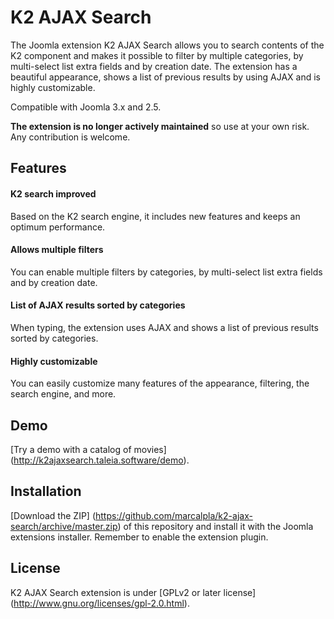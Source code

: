 # K2 AJAX Search

The Joomla extension K2 AJAX Search allows you to search contents of the K2 component and makes it possible to filter by multiple categories, by multi-select list extra fields and by creation date. The extension has a beautiful appearance, shows a list of previous results by using AJAX and is highly customizable. 

Compatible with Joomla 3.x and 2.5.

**The extension is no longer actively maintained** so use at your own risk. Any contribution is welcome.

## Features

#### K2 search improved
Based on the K2 search engine, it includes new features and keeps an optimum performance.

#### Allows multiple filters
You can enable multiple filters by categories, by multi-select list extra fields and by creation date.

#### List of AJAX results sorted by categories
When typing, the extension uses AJAX and shows a list of previous results sorted by categories.

#### Highly customizable
You can easily customize many features of the appearance, filtering, the search engine, and more.

## Demo

[Try a demo with a catalog of movies] (http://k2ajaxsearch.taleia.software/demo).

## Installation

[Download the ZIP] (https://github.com/marcalpla/k2-ajax-search/archive/master.zip) of this repository and install it with the Joomla extensions installer. Remember to enable the extension plugin.

## License

K2 AJAX Search extension is under [GPLv2 or later license] (http://www.gnu.org/licenses/gpl-2.0.html).
